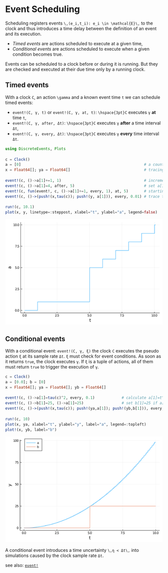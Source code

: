 # Event Scheduling

Scheduling registers events ``\,(e_i,t_i): e_i \in \mathcal{E}\,`` to the clock and thus introduces a time delay between the definition of an event and its execution.

- *Timed events* are actions scheduled to execute at a given time,
- *Conditional events* are actions scheduled to execute when a given condition becomes true.

Events can be scheduled to a clock before or during it is running. But they are checked and executed at their due time only by a running clock.

## Timed events

With a clock ``C``, an action ``\gamma`` and a known event time ``t`` we can schedule timed events:

- `event!(C, γ, t)` or `event!(C, γ, at, t)`: ``\hspace{3pt}C`` executes ``γ`` **at** time ``t``,
- `event!(C, γ, after, Δt)`: ``\hspace{3pt}C`` executes ``γ`` **after** a time interval ``Δt``,
- `event!(C, γ, every, Δt)`: ``\hspace{3pt}C`` executes ``γ`` **every** time interval ``Δt``.

```julia
using DiscreteEvents, Plots

c = Clock()
a = [0]                                                       # a counting variable
x = Float64[]; ya = Float64[]                                 # tracing variables

event!(c, ()->a[1]+=1, 1)                                     # increment a[1] at t=1
event!(c, ()->a[1]=4, after, 5)                               # set a[1]=4 after Δt=5
event!(c, fun(event!, c, ()->a[1]+=1, every, 1), at, 5)       # starting at t=5 trigger a repeating event
event!(c, ()->(push!(x,tau(c)); push!(y, a[1])), every, 0.01) # trace t and a[1] every Δt=0.01

run!(c, 10.1)
plot(x, y, linetype=:steppost, xlabel="t", ylabel="a", legend=false)
```

![timed events](img/tev.png)

## Conditional events

With a conditional event: `event!(C, γ, ξ)` the clock ``C`` executes the pseudo action ``ξ`` at its sample rate ``Δt``. ``ξ`` must check for event conditions. As soon as it returns `true`, the clock executes ``γ``. If ``ξ`` is a tuple of actions, all of them must return `true` to trigger the execution of ``γ``.

```julia
c = Clock()
a = [0.0]; b = [0]
x = Float64[]; ya = Float64[]; yb = Float64[]

event!(c, ()->a[1]=tau(c)^2, every, 0.1)            # calculate a[1]=t^2 every Δt=0.1
event!(c, ()->b[1]=25, ()->a[1]≈25)                 # set b[1]=25 if a[1]≈25
event!(c, ()->(push!(x,tau(c)); push!(ya,a[1]); push!(yb,b[1])), every, 0.01) # trace t, a[1], b[1],

run!(c, 10)
plot(x, ya, xlabel="t", ylabel="y", label="a", legend=:topleft)
plot!(x, yb, label="b")
```

![conditional event](img/cev.png)

A conditional event introduces a time uncertainty ``\,η < Δt\,`` into simulations caused by the clock sample rate ``Δt``.


see also: [`event!`](https://pbayer.github.io/DiscreteEvents.jl/dev/usage/#Events-1)
